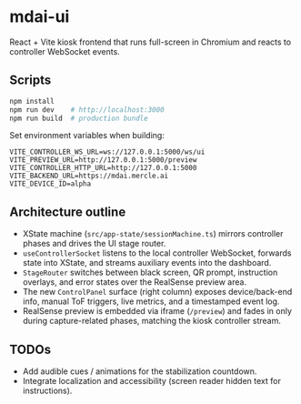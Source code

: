 # mdai-ui

React + Vite kiosk frontend that runs full-screen in Chromium and reacts to controller WebSocket events.

## Scripts

```bash
npm install
npm run dev    # http://localhost:3000
npm run build  # production bundle
```

Set environment variables when building:

```
VITE_CONTROLLER_WS_URL=ws://127.0.0.1:5000/ws/ui
VITE_PREVIEW_URL=http://127.0.0.1:5000/preview
VITE_CONTROLLER_HTTP_URL=http://127.0.0.1:5000
VITE_BACKEND_URL=https://mdai.mercle.ai
VITE_DEVICE_ID=alpha
```

## Architecture outline

- XState machine (`src/app-state/sessionMachine.ts`) mirrors controller phases and drives the UI stage router.
- `useControllerSocket` listens to the local controller WebSocket, forwards state into XState, and streams auxiliary events into the dashboard.
- `StageRouter` switches between black screen, QR prompt, instruction overlays, and error states over the RealSense preview area.
- The new `ControlPanel` surface (right column) exposes device/back-end info, manual ToF triggers, live metrics, and a timestamped event log.
- RealSense preview is embedded via iframe (`/preview`) and fades in only during capture-related phases, matching the kiosk controller stream.

## TODOs

- Add audible cues / animations for the stabilization countdown.
- Integrate localization and accessibility (screen reader hidden text for instructions).
